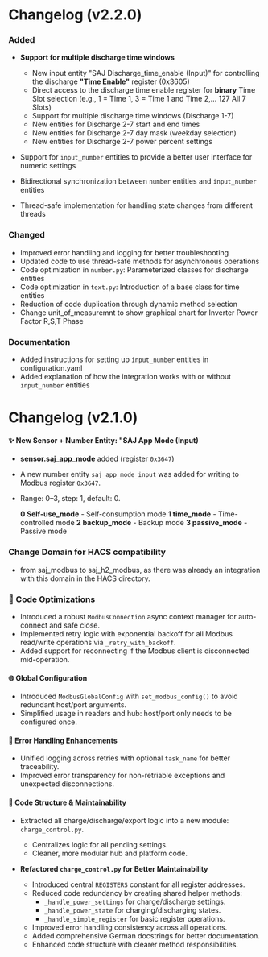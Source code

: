 
# Changelog (v2.2.0)

### Added

- **Support for multiple discharge time windows**

  - New input entity "SAJ Discharge_time_enable (Input)" for controlling the discharge **"Time Enable"** register (0x3605)
  - Direct access to the discharge time enable register for **binary** Time Slot selection (e.g., 1 = Time 1, 3 = Time 1 and Time 2,... 127 All 7 Slots)
  - Support for multiple discharge time windows (Discharge 1-7)
  - New entities for Discharge 2-7 start and end times
  - New entities for Discharge 2-7 day mask (weekday selection)
  - New entities for Discharge 2-7 power percent settings


- Support for `input_number` entities to provide a better user interface for numeric settings
- Bidirectional synchronization between `number` entities and `input_number` entities
- Thread-safe implementation for handling state changes from different threads


### Changed
- Improved error handling and logging for better troubleshooting
- Updated code to use thread-safe methods for asynchronous operations
- Code optimization in `number.py`: Parameterized classes for discharge entities
- Code optimization in `text.py`: Introduction of a base class for time entities
- Reduction of code duplication through dynamic method selection
- Change unit_of_measuremnt to show graphical chart for Inverter Power Factor R,S,T Phase

### Documentation
- Added instructions for setting up `input_number` entities in configuration.yaml
- Added explanation of how the integration works with or without `input_number` entities



# Changelog (v2.1.0)

#### ✨ New Sensor + Number Entity: "SAJ App Mode (Input)

- **sensor.saj_app_mode** added (register `0x3647`)
- A new number entity `saj_app_mode_input` was added for writing to Modbus register `0x3647`.
- Range: 0–3, step: 1, default: 0.
 
    **0 Self-use_mode** - Self-consumption mode
    **1 time_mode** - Time-controlled mode 
    **2 backup_mode** - Backup mode
    **3 passive_mode** - Passive mode


### Change Domain for HACS compatibility
- from saj_modbus to saj_h2_modbus, as there was already an integration with this domain in the HACS directory. 

### 🚀 Code Optimizations
- Introduced a robust `ModbusConnection` async context manager for auto-connect and safe close.
- Implemented retry logic with exponential backoff for all Modbus read/write operations via `_retry_with_backoff`.
- Added support for reconnecting if the Modbus client is disconnected mid-operation.

#### 🌐 Global Configuration
- Introduced `ModbusGlobalConfig` with `set_modbus_config()` to avoid redundant host/port arguments.
- Simplified usage in readers and hub: host/port only needs to be configured once.

#### 🧠 Error Handling Enhancements
- Unified logging across retries with optional `task_name` for better traceability.
- Improved error transparency for non-retriable exceptions and unexpected disconnections.

#### 🧩 Code Structure & Maintainability
- Extracted all charge/discharge/export logic into a new module: `charge_control.py`.
  - Centralizes logic for all pending settings.
  - Cleaner, more modular hub and platform code.


- **Refactored `charge_control.py` for Better Maintainability**
  - Introduced central `REGISTERS` constant for all register addresses.
  - Reduced code redundancy by creating shared helper methods:
    - `_handle_power_settings` for charge/discharge settings.
    - `_handle_power_state` for charging/discharging states.
    - `_handle_simple_register` for basic register operations.
  - Improved error handling consistency across all operations.
  - Added comprehensive German docstrings for better documentation.
  - Enhanced code structure with clearer method responsibilities.
